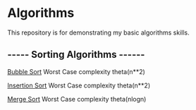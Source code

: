 # Algorithms


This repository is for demonstrating my basic algorithms skills.




## ----- Sorting Algorithms ------

[Bubble Sort](https://github.com/fayez-als/Algorithms/blob/main/Bubble_Sort.ipynb)
Worst Case complexity theta(n**2)

[Insertion Sort](https://github.com/fayez-als/Algorithms/blob/main/Insertion_Sort.ipynb)
Worst Case complexity theta(n**2)




  

[Merge Sort](https://github.com/fayez-als/Algorithms/blob/main/merge_sort.ipynb)
Worst Case complexity theta(nlogn)


